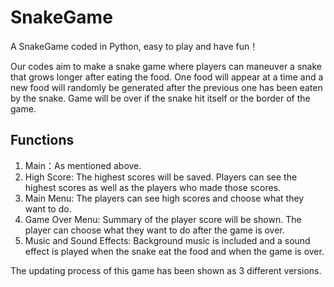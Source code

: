 SnakeGame
=======

A SnakeGame coded in Python, easy to play and have fun！ 

Our codes aim to make a snake game where players can maneuver a snake that grows longer after eating the food. One food will appear at a time and a new food will randomly be generated after the previous one has been eaten by the snake. Game will be over if the snake hit itself or the border of the game. 


Functions
--------

1. Main：As mentioned above.
2. High Score: The highest scores will be saved. Players can see the highest scores as well as the players who made those scores.
3. Main Menu: The players can see high scores and choose what they want to do.
4. Game Over Menu: Summary of the player score will be shown. The player can choose what they want to do after the game is over.
5. Music and Sound Effects: Background music is included and a sound effect is played when the snake eat the food and when the game is over.


The updating process of this game has been shown as 3 different versions.
